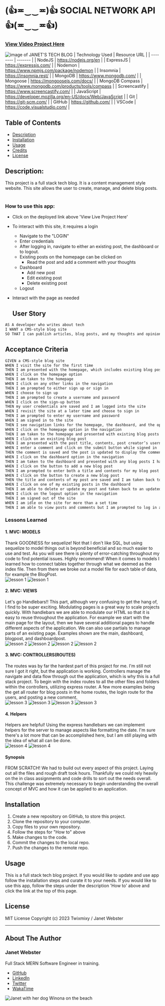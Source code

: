 # (👍≖‿‿≖)👍 SOCIAL NETWORK API 👍(≖‿‿≖👍)

### [View Video Project Here](https://janets-tech-blog-a73a7af9497f.herokuapp.com/ "JANET'S TECH BLOG")<br />
![image of JANET'S TECH BLOG](/public/img/projectimage.png "image of JANET'S TECH BLOG")
| Technology Used    | Resource URL |
| --------  | ------- |
| NodeJS      | https://nodejs.org/en |
| ExpressJS      | https://expressjs.com/ |
| Nodemon  | https://www.npmjs.com/package/nodemon |
| Insomnia | https://insomnia.rest/ |
| MongoDB | https://www.mongodb.com/ |
| Mongoose | https://mongoosejs.com/docs/ |
| MongoDB Compass | https://www.mongodb.com/products/tools/compass |
| Screencastify | https://www.screencastify.com/ |
| JavaScript | https://developer.mozilla.org/en-US/docs/Web/JavaScript |
| Git       | https://git-scm.com/ |
| GitHub     | https://github.com/ |
| VSCode    | https://code.visualstudio.com/ |

## Table of Contents

* [Description](#description)
* [Installation](#installation)
* [Usage](#usage)
* [Credits](#credits)
* [License](#license)

## Description:
This project is a full stack tech blog. It is a content management style website. This site allows the user to create, manage, and delete blog posts.<br />
<br />

### How to use this app:

* Click on the deployed link above 'View Live Project Here'
* To interact with this site, it requires a login
  * Navigate to the "LOGIN"
  * Enter credentials
  * After logging in, navigate to either an existing post, the dashboard or to logout.
  * Existing posts on the homepage can be clicked on
    * Read the post and add a comment with your thoughts
  * Dashboard
    * Add new post
    * Edit existing post
    * Delete existing post
  * Logout
* Interact with the page as needed

  ## User Story

```md
AS A developer who writes about tech
I WANT a CMS-style blog site
SO THAT I can publish articles, blog posts, and my thoughts and opinions
```

## Acceptance Criteria

```md
GIVEN a CMS-style blog site
WHEN I visit the site for the first time
THEN I am presented with the homepage, which includes existing blog posts if any have been posted; navigation links for the homepage and the dashboard; and the option to log in
WHEN I click on the homepage option
THEN I am taken to the homepage
WHEN I click on any other links in the navigation
THEN I am prompted to either sign up or sign in
WHEN I choose to sign up
THEN I am prompted to create a username and password
WHEN I click on the sign-up button
THEN my user credentials are saved and I am logged into the site
WHEN I revisit the site at a later time and choose to sign in
THEN I am prompted to enter my username and password
WHEN I am signed in to the site
THEN I see navigation links for the homepage, the dashboard, and the option to log out
WHEN I click on the homepage option in the navigation
THEN I am taken to the homepage and presented with existing blog posts that include the post title and the date created
WHEN I click on an existing blog post
THEN I am presented with the post title, contents, post creator’s username, and date created for that post and have the option to leave a comment
WHEN I enter a comment and click on the submit button while signed in
THEN the comment is saved and the post is updated to display the comment, the comment creator’s username, and the date created
WHEN I click on the dashboard option in the navigation
THEN I am taken to the dashboard and presented with any blog posts I have already created and the option to add a new blog post
WHEN I click on the button to add a new blog post
THEN I am prompted to enter both a title and contents for my blog post
WHEN I click on the button to create a new blog post
THEN the title and contents of my post are saved and I am taken back to an updated dashboard with my new blog post
WHEN I click on one of my existing posts in the dashboard
THEN I am able to delete or update my post and taken back to an updated dashboard
WHEN I click on the logout option in the navigation
THEN I am signed out of the site
WHEN I am idle on the site for more than a set time
THEN I am able to view posts and comments but I am prompted to log in again before I can add, update, or delete posts
```

### Lessons Learned

#### 1. MVC: MODELS
Thank GOODNESS for sequelize! Not that I don't like SQL, but using sequelize to model things out is beyond beneficial and so much easier to use and test. As you will see there is plenty of error-catching throughout my code to find potential issues. Highly recommend!
When it comes to models I learned how to connect tables together through what we deemed as the index file. Then from there we broke out a model file for each table of data, for example the BlogPost.
<br />
![lesson 1](public/img/lesson1.png)
![lesson 1](public/img/lesson1b.png)

#### 2. MVC: VIEWS
Let's go Handlebars!! This part, although very confusing to get the hang of, I find to be super exciting. Modulating pages is a great way to scale projects quickly. With handlebars we are able to modulate our HTML so that it is easy to reuse throughout the application. For example we start with the main page for the layout, then we have several additional pages to handle different aspects of the application. We can also use partials to manage parts of an existing page. Examples shown are the main, dashboard, blogpost, and dashboardpost.
<br />
![lesson 2](public/img/lesson2.png)
![lesson 2](public/img/lesson2b.png)
![lesson 2](public/img/lesson2c.png)
![lesson 2](public/img/lesson2d.png)

#### 3. MVC: CONTROLLERS(ROUTES)
The routes was by far the hardest part of this project for me. I'm still not sure I got it right, but the application is working. Controllers manage the navigate and data flow through out the application, which is why this is a full stack project. To begin with the index routes to all the other files and folders within the controllers, utilizing express router. A few more examples being the get all router for blog posts in the home routes, the login route for the users, and posting a new comment.
<br />
![lesson 3](public/img/lesson3.png)
![lesson 3](public/img/lesson3b.png)
![lesson 3](public/img/lesson3c.png)
![lesson 3](public/img/lesson3d.png)

#### 4. Helpers
Helpers are helpful! Using the express handlebars we can implement helpers for the server to manage aspects like formatting the date. I'm sure there's a lot more that can be accomplished here, but I am still playing with the idea of what all can be done.
<br />
![lesson 4](public/img/lesson4.png)
![lesson 4](public/img/lesson4b.png)

#### Synopsis
FROM SCRATCH! We had to build out every aspect of this project. Laying out all the files and rough draft took hours. Thankfully we could rely heavily on the in class assignments and code drills to sort out the needs overall. This challenge was extremely necessary to begin understanding the overall concept of MVC and how it can be applied to an application.

## Installation

1. Create a new repository on GitHub, to store this project.
2. Clone the repository to your computer.
3. Copy files to your own repository.
4. Follow the steps for "How to" above
5. Make changes to the code.
6. Commit the changes to the local repo.
7. Push the changes to the remote repo.

## Usage

This is a full stack tech blog project. If you would like to update and use app follow the installation steps and curate it to your needs. If you would like to use this app, follow the steps under the description 'How to' above and click the link at the top of this page.

## License

MIT License
Copyright (c) 2023 Twixmixy / Janet Webster

<hr />

## About The Author
### Janet Webster
Full Stack MERN Software Engineer in training.

- [GitHub](https://github.com/TwixmixyJanet/)
- [LinkedIn](https://www.linkedin.com/in/twixmixy/)
- [Twitter](https://twitter.com/Twixmixy)
- [WakaTime](https://wakatime.com/@Twixmixy)

![Janet with her dog Winona on the beach](https://avatars.githubusercontent.com/u/117195025?v=4)

<br /><br /><br /><br /><br /><br /><br /><br /><br /><br /><br /><br /><br /><br /><br /><br /><br /><br /><br /><br /><br /><br /><br /><br /><br /><br /><br /><br /><br /><br /><br /><br /><br /><br /><br /><br /><br /><br /><br /><br /><br /><br /><br /><br /><br /><br /><br /><br /><br /><br /><br /><br /><br /><br /><br /><br /><br /><br /><br /><br /><br /><br />

Did you really read down this far? Gold star for you! ⭐
```
You have received 5+ points in being EXTRA
```